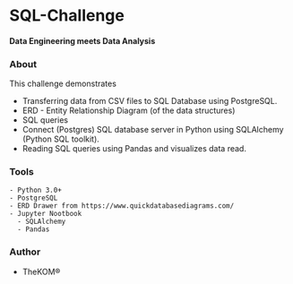 # SQL-Challenge
#### Data Engineering meets Data Analysis

### About
This challenge demonstrates
- Transferring data from CSV files to SQL Database using PostgreSQL.
- ERD - Entity Relationship Diagram (of the data structures)
- SQL queries
- Connect (Postgres) SQL database server in Python using SQLAlchemy (Python SQL toolkit).
- Reading SQL queries using Pandas and visualizes data read.

### Tools
```
- Python 3.0+
- PostgreSQL
- ERD Drawer from https://www.quickdatabasediagrams.com/
- Jupyter Nootbook
  - SQLAlchemy
  - Pandas
```

 ### Author
 - TheKOM®
